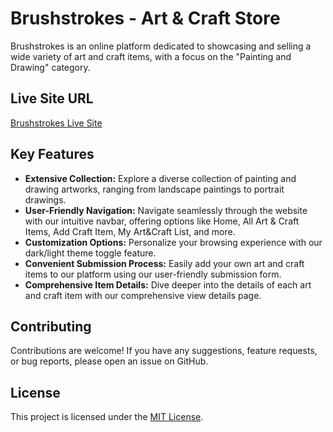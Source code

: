 # Brushstrokes - Art & Craft Store

Brushstrokes is an online platform dedicated to showcasing and selling a wide variety of art and craft items, with a focus on the "Painting and Drawing" category.

## Live Site URL
[Brushstrokes Live Site](https://brush-stokes.web.app/)

## Key Features
- **Extensive Collection:** Explore a diverse collection of painting and drawing artworks, ranging from landscape paintings to portrait drawings.
- **User-Friendly Navigation:** Navigate seamlessly through the website with our intuitive navbar, offering options like Home, All Art & Craft Items, Add Craft Item, My Art&Craft List, and more.
- **Customization Options:** Personalize your browsing experience with our dark/light theme toggle feature.
- **Convenient Submission Process:** Easily add your own art and craft items to our platform using our user-friendly submission form.
- **Comprehensive Item Details:** Dive deeper into the details of each art and craft item with our comprehensive view details page.

## Contributing
Contributions are welcome! If you have any suggestions, feature requests, or bug reports, please open an issue on GitHub.

## License
This project is licensed under the [MIT License](LICENSE).
